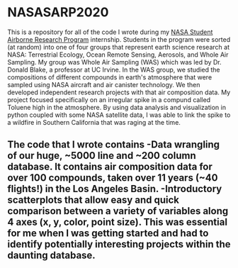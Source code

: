 # NASASARP2020
This is a repository for all of the code I wrote during my [NASA Student Airborne Research Program](https://www.nasa.gov/centers/ames/earthscience/programs/airbornescience/studentairborneresearchprogram) internship.
Students in the program were sorted (at random) into one of four groups that represent earth science research at NASA: Terrestrial Ecology, Ocean Remote Sensing,
Aerosols, and Whole Air Sampling. My group was Whole Air Sampling (WAS) which was led by Dr. Donald Blake, a professor at UC Irvine. In the WAS group, we studied 
the compositions of different compounds in earth's atmosphere that were sampled using NASA aircraft and air canister technology. We then developed independent 
research projects with that air composition data. My project focused specifically on an irregular spike in a compund called Toluene high in the atmosphere. 
By using data analysis and visualization in python coupled with some NASA satellite data, I was able to link the spike to a wildfire in Southern California that
was raging at the time. 

The code that I wrote contains
-Data wrangling of our huge, ~5000 line and ~200 column database. It contains air composition data for over 100 compounds, taken over 11 years (~40 flights!) in 
the Los Angeles Basin.
-Introductory scatterplots that allow easy and quick comparison between a variety of variables along 4 axes (x, y, color, point size). This was essential for me
when I was getting started and had to identify potentially interesting projects within the daunting database.
-

